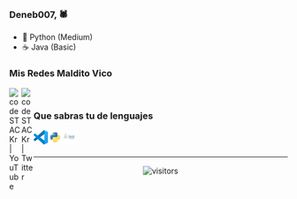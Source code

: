 ### Deneb007, 🕷

- 🐍 Python (Medium)
- ☕ Java (Basic)

### Mis Redes Maldito Vico

[<img align="left" alt="codeSTACKr | YouTube" width="22px" src="https://cdn.jsdelivr.net/npm/simple-icons@v3/icons/youtube.svg" />][youtube]
[<img align="left" alt="codeSTACKr | Twitter" width="22px" src="https://cdn.jsdelivr.net/npm/simple-icons@v3/icons/twitter.svg" />][twitter]

<br />

### Que sabras tu de lenguajes $$$$

<img align="left" alt="Visual Studio Code" width="26px" src="https://raw.githubusercontent.com/github/explore/80688e429a7d4ef2fca1e82350fe8e3517d3494d/topics/visual-studio-code/visual-studio-code.png" />
<img align="left" alt="Python" width="26px" src="https://raw.githubusercontent.com/github/explore/78df643247d429f6cc873026c0622819ad797942/topics/python/python.png" />
<img align="left" alt="Java" width="26px" src="https://raw.githubusercontent.com/github/explore/78df643247d429f6cc873026c0622819ad797942/topics/java/java.png" />
<br />
<br />

---

<p align="center">
    <img align="center" alt="visitors" src="https://gpvc.arturio.dev/DenebS4c" />
</p>

[twitter]: https://twitter.com/zGhosty_
[telegram]: https://t.me/zGhosty
[youtube]: https://youtube.com/zGhosty
